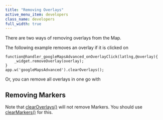 ```yaml
---
title: "Removing Overlays"
active_menu_item: developers
class_name: developers
full_width: true
---
```



There are two ways of removing overlays from the Map.

The following example removes an overlay if it is clicked on

    function@handler_googleMapsAdvanced_onOverlayClick(latlng,@overlay){
        _widget.removeOverlay(overlay);
    }
    app.w('googleMapsAdvanced').clearOverlays();
   

Or, you can remove all overlays in one go with

## Removing Markers

Note that [clearOverlays()](../../../../scripting-apis/client-api/widget-object-functions/advanced-maps/clearoverlays) will not remove Markers. You should use [clearMarkers()](../../../../scripting-apis/client-api/widget-object-functions/advanced-maps/clearmarkers) for this.

